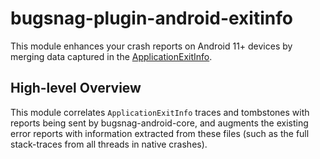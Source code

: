 # bugsnag-plugin-android-exitinfo

This module enhances your crash reports on Android 11+ devices by merging data captured in
the [ApplicationExitInfo](https://developer.android.com/reference/android/app/ApplicationExitInfo).

## High-level Overview

This module correlates `ApplicationExitInfo` traces and tombstones with reports being sent by
bugsnag-android-core, and augments the existing error reports with information extracted from
these files (such as the full stack-traces from all threads in native crashes).